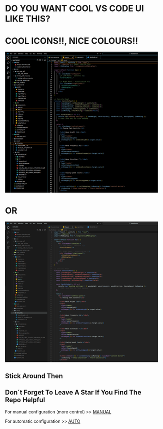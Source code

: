 # DO YOU WANT COOL VS CODE UI LIKE THIS?
# COOL ICONS!!, NICE COLOURS!!

![alt text](docs/theme1.png)

# OR

![alt text](docs/theme2.png)

## Stick Around Then
## Don´t Forget To Leave A Star If You Find The Repo Helpful

For manual configuration (more control) >> [MANUAL](manual/README.md)

For automatic configuration >> [AUTO](auto/README.md)


